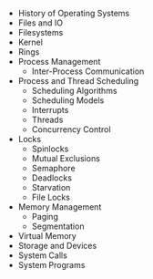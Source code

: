 - History of Operating Systems
- Files and IO
- Filesystems
- Kernel
- Rings
- Process Management
	- Inter-Process Communication
- Process and Thread Scheduling
	- Scheduling Algorithms
	- Scheduling Models
	- Interrupts
	- Threads
	- Concurrency Control
- Locks
	- Spinlocks
	- Mutual Exclusions
	- Semaphore
	- Deadlocks
	- Starvation
	- File Locks
- Memory Management
	- Paging
	- Segmentation
- Virtual Memory
- Storage and Devices
- System Calls
- System Programs